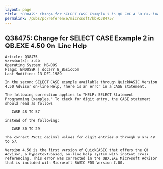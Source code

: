 ```yaml
---
layout: page
title: "Q38475: Change for SELECT CASE Example 2 in QB.EXE 4.50 On-Line Help"
permalink: /pubs/pc/reference/microsoft/kb/Q38475/
---
```


## Q38475: Change for SELECT CASE Example 2 in QB.EXE 4.50 On-Line Help

	Article: Q38475
	Version(s): 4.50
	Operating System: MS-DOS
	Flags: ENDUSER | docerr B_BasicCom
	Last Modified: 13-DEC-1989
	
	In the second SELECT CASE example available through QuickBASIC Version
	4.50 Advisor on-line Help, there is an error in a CASE statement.
	
	The following correction applies to "HELP: SELECT Statement
	Programming Examples." To check for digit entry, the CASE statement
	should read as follows
	
	   CASE 48 TO 57
	
	instead of the following:
	
	   CASE 30 TO 29
	
	The correct ASCII decimal values for digit entries 0 through 9 are 48
	to 57.
	
	Version 4.50 is the first version of QuickBASIC that offers the QB
	Advisor, a hypertext-based, on-line help system with instant cross
	referencing. This error was corrected in the QBX.EXE Microsoft Advisor
	that is included with Microsoft BASIC PDS Version 7.00.
